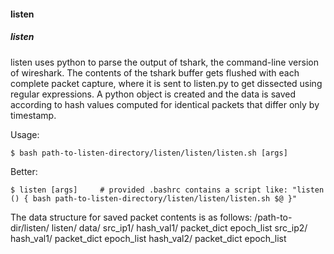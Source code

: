 <h4>listen</h4>
<h5>listen</h5>

listen uses python to parse the output of tshark, the command-line version 
of wireshark. The contents of the tshark buffer gets flushed with each complete
packet capture, where it is sent to listen.py to get dissected using regular expressions.
A python object is created and the data is saved according to hash values 
computed for identical packets that differ only by timestamp. 


Usage:

	$ bash path-to-listen-directory/listen/listen/listen.sh [args]
	
Better:

	$ listen [args]		# provided .bashrc contains a script like: "listen () { bash path-to-listen-directory/listen/listen/listen.sh $@ }"
	



The data structure for saved packet contents is as follows: 
	/path-to-dir/listen/
					listen/
						data/
							src_ip1/
								hash_val1/
									packet_dict
									epoch_list
							src_ip2/
								hash_val1/
									packet_dict
									epoch_list
								hash_val2/
									packet_dict
									epoch_list






